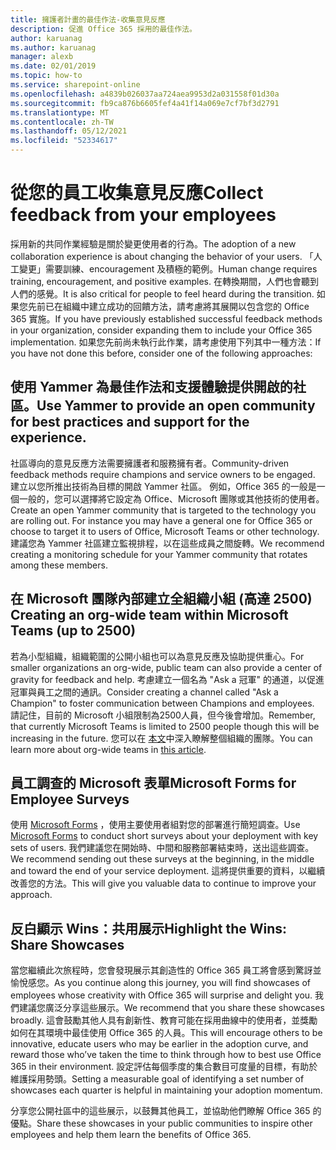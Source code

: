 ```yaml
---
title: 擁護者計畫的最佳作法-收集意見反應
description: 促進 Office 365 採用的最佳作法。
author: karuanag
ms.author: karuanag
manager: alexb
ms.date: 02/01/2019
ms.topic: how-to
ms.service: sharepoint-online
ms.openlocfilehash: a4839b026037aa724aea9953d2a031558f01d30a
ms.sourcegitcommit: fb9ca876b6605fef4a41f14a069e7cf7bf3d2791
ms.translationtype: MT
ms.contentlocale: zh-TW
ms.lasthandoff: 05/12/2021
ms.locfileid: "52334617"
---
```

# <a name="collect-feedback-from-your-employees"></a><span data-ttu-id="da84d-103">從您的員工收集意見反應</span><span class="sxs-lookup"><span data-stu-id="da84d-103">Collect feedback from your employees</span></span>

<span data-ttu-id="da84d-104">採用新的共同作業經驗是關於變更使用者的行為。</span><span class="sxs-lookup"><span data-stu-id="da84d-104">The adoption of a new collaboration experience is about changing the behavior of your users.</span></span> <span data-ttu-id="da84d-105">「人工變更」需要訓練、encouragement 及積極的範例。</span><span class="sxs-lookup"><span data-stu-id="da84d-105">Human change requires training, encouragement, and positive examples.</span></span> <span data-ttu-id="da84d-106">在轉換期間，人們也會聽到人們的感覺。</span><span class="sxs-lookup"><span data-stu-id="da84d-106">It is also critical for people to feel heard during the transition.</span></span> <span data-ttu-id="da84d-107">如果您先前已在組織中建立成功的回饋方法，請考慮將其展開以包含您的 Office 365 實施。</span><span class="sxs-lookup"><span data-stu-id="da84d-107">If you have previously established successful feedback methods in your organization, consider expanding them to include your Office 365 implementation.</span></span> <span data-ttu-id="da84d-108">如果您先前尚未執行此作業，請考慮使用下列其中一種方法：</span><span class="sxs-lookup"><span data-stu-id="da84d-108">If you have not done this before, consider one of the following approaches:</span></span>

## <a name="use-yammer-to-provide-an-open-community-for-best-practices-and-support-for-the-experience"></a><span data-ttu-id="da84d-109">使用 Yammer 為最佳作法和支援體驗提供開啟的社區。</span><span class="sxs-lookup"><span data-stu-id="da84d-109">Use Yammer to provide an open community for best practices and support for the experience.</span></span>
<span data-ttu-id="da84d-110">社區導向的意見反應方法需要擁護者和服務擁有者。</span><span class="sxs-lookup"><span data-stu-id="da84d-110">Community-driven feedback methods require champions and service owners to be engaged.</span></span> <span data-ttu-id="da84d-111">建立以您所推出技術為目標的開啟 Yammer 社區。 例如，Office 365 的一般是一個一般的，您可以選擇將它設定為 Office、Microsoft 團隊或其他技術的使用者。</span><span class="sxs-lookup"><span data-stu-id="da84d-111">Create an open Yammer community that is targeted to the technology you are rolling out.  For instance you may have a general one for Office 365 or choose to target it to users of Office, Microsoft Teams or other technology.</span></span>  <span data-ttu-id="da84d-112">建議您為 Yammer 社區建立監視排程，以在這些成員之間旋轉。</span><span class="sxs-lookup"><span data-stu-id="da84d-112">We recommend creating a monitoring schedule for your Yammer community that rotates among these members.</span></span> 

## <a name="creating-an-org-wide-team-within-microsoft-teams-up-to-2500"></a><span data-ttu-id="da84d-113">在 Microsoft 團隊內部建立全組織小組 (高達 2500) </span><span class="sxs-lookup"><span data-stu-id="da84d-113">Creating an org-wide team within Microsoft Teams (up to 2500)</span></span>
<span data-ttu-id="da84d-114">若為小型組織，組織範圍的公開小組也可以為意見反應及協助提供重心。</span><span class="sxs-lookup"><span data-stu-id="da84d-114">For smaller organizations an org-wide, public team can also provide a center of gravity for feedback and help.</span></span>  <span data-ttu-id="da84d-115">考慮建立一個名為 "Ask a 冠軍" 的通道，以促進冠軍與員工之間的通訊。</span><span class="sxs-lookup"><span data-stu-id="da84d-115">Consider creating a channel called "Ask a Champion" to foster communication between Champions and employees.</span></span>  <span data-ttu-id="da84d-116">請記住，目前的 Microsoft 小組限制為2500人員，但今後會增加。</span><span class="sxs-lookup"><span data-stu-id="da84d-116">Remember, that currently Microsoft Teams is limited to 2500 people though this will be increasing in the future.</span></span> <span data-ttu-id="da84d-117">您可以在 [本文](/microsoftteams/create-an-org-wide-team)中深入瞭解整個組織的團隊。</span><span class="sxs-lookup"><span data-stu-id="da84d-117">You can learn more about org-wide teams in [this article](/microsoftteams/create-an-org-wide-team).</span></span> 

## <a name="microsoft-forms-for-employee-surveys"></a><span data-ttu-id="da84d-118">員工調查的 Microsoft 表單</span><span class="sxs-lookup"><span data-stu-id="da84d-118">Microsoft Forms for Employee Surveys</span></span>

<span data-ttu-id="da84d-119">使用 [Microsoft Forms](https://support.office.com/forms) ，使用主要使用者組對您的部署進行簡短調查。</span><span class="sxs-lookup"><span data-stu-id="da84d-119">Use [Microsoft Forms](https://support.office.com/forms) to conduct short surveys about your deployment with key sets of users.</span></span>  <span data-ttu-id="da84d-120">我們建議您在開始時、中間和服務部署結束時，送出這些調查。</span><span class="sxs-lookup"><span data-stu-id="da84d-120">We recommend sending out these surveys at the beginning, in the middle and toward the end of your service deployment.</span></span>  <span data-ttu-id="da84d-121">這將提供重要的資料，以繼續改善您的方法。</span><span class="sxs-lookup"><span data-stu-id="da84d-121">This will give you valuable data to continue to improve your approach.</span></span>  

## <a name="highlight-the-wins-share-showcases"></a><span data-ttu-id="da84d-122">反白顯示 Wins：共用展示</span><span class="sxs-lookup"><span data-stu-id="da84d-122">Highlight the Wins: Share Showcases</span></span>
<span data-ttu-id="da84d-123">當您繼續此次旅程時，您會發現展示其創造性的 Office 365 員工將會感到驚訝並愉悅感您。</span><span class="sxs-lookup"><span data-stu-id="da84d-123">As you continue along this journey, you will find showcases of employees whose creativity with Office 365 will surprise and delight you.</span></span> <span data-ttu-id="da84d-124">我們建議您廣泛分享這些展示。</span><span class="sxs-lookup"><span data-stu-id="da84d-124">We recommend that you share these showcases broadly.</span></span> <span data-ttu-id="da84d-125">這會鼓勵其他人具有創新性、教育可能在採用曲線中的使用者，並獎勵如何在其環境中最佳使用 Office 365 的人員。</span><span class="sxs-lookup"><span data-stu-id="da84d-125">This will encourage others to be innovative, educate users who may be earlier in the adoption curve, and reward those who’ve taken the time to think through how to best use Office 365 in their environment.</span></span> <span data-ttu-id="da84d-126">設定評估每個季度的集合數目可度量的目標，有助於維護採用勢頭。</span><span class="sxs-lookup"><span data-stu-id="da84d-126">Setting a measurable goal of identifying a set number of showcases each quarter is helpful in maintaining your adoption momentum.</span></span>

<span data-ttu-id="da84d-127">分享您公開社區中的這些展示，以鼓舞其他員工，並協助他們瞭解 Office 365 的優點。</span><span class="sxs-lookup"><span data-stu-id="da84d-127">Share these showcases in your public communities to inspire other employees and help them learn the benefits of Office 365.</span></span>